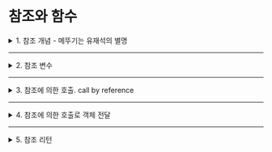 # 참조와 함수

<details>
<summary>1. 참조 개념 - 메뚜기는 유재석의 별명</summary>
<div markdown="1">       

* `참조 변수(reference variable)` 는 **이미 선언된 변수에 대한 별명(alias)** 을 뜻함
* 참조 변수를 선언하기 위해서는 `& 기호(참조자)` 를 사용함
</div>
</details>

___

<details>
<summary>2. 참조 변수</summary>
<div markdown="1">       

#### 참조 변수 선언
* `참조 변수` : 이미 선언된 변수(원본 변수)에 대한 별명
  * `참조자(&)` 를 이용하여 선언하며, 선언 시 반드시 **원본 변수로 초기화**하여야 함
  * 참조 변수를 선언하는 예시 코드
```C++
int n=2;
int &refn = n;  //참조 변수 refn 선언. refn은 n에 대한 별명, refn과 n은 동일한 변수

Circle circle;
Circle &refc = circle;  //참조 변수 refc 선언. refc는 circle에 대한 별명, 
                        //refc와 circle은 동일한 변수
```
  * refn은 이미 선언된 변수 n에 대한 별명, refc는 circle 객체에 대한 별명
  * refn, refc는 따로 변수 공간을 가지지 않고, 각각 n과 circle을 공유함
  * 참조 변수가 선언되면 **참조 변수 이름만 생성**되며, 별도의 공간이 할당되지 않음
  * 대신, 참조 변수는 초기화로 지정된 **원본 변수의 공간을 공유함**

#### 참조 변수 사용
* 사용 방법은 보통 변수와 동일, 참조 변수에 대한 사용은 **원본 변수의 사용**임!
* 예시
  > refn = 3;
  > 
  > n = 5;  //n=5, refn=5가 됨
  > 
  > refn++; //n=6, refn=6이 됨
* 참조 변수는 포인터가 아니므로, 다음처럼 사용해서는 안됨
  > refc→setRadius(30);  //컴파일 오류, refc.setRadius(30)으로 해야 함
* 참조 변수에 대한 포인터 만드는 법
  > int *p = &refn;  //p는 refn의 주소를 가짐. p는 n의 주소
  >  
  > *p = 20;  //n=20, refn=20
  
#### 참조 변수 선언 시 주의사항
* 초기화가 없다면 컴파일 오류가 발생한다.
  > int n=2;
  >  
  > int &refn2;  //컴파일 오류. refn2가 어떤 변수에 대한 참조인지 초기화되지 않음

* 참조자 &의 위치에 무관하다.
  > int &refn = n;
  >
  > int & refn = n;
  >
  > int& refn = n;
  
* 참조자 &의 사용에 유의해야 한다.
  > & int refn = n;  //컴파일 오류
  >
  > int refn & = n;  //컴파일 오류
  
* 참조 변수의 배열을 만들 수 없다.
  > char &n[10];  //컴파일 오류. 참조의 배열을 만들 수 없다.
  
* 참조 변수에 대한 참조 선언이 가능하다.
  > int &r = refn;  //참조 변수 refn에 대한 참조 변수 r 선언 가능
  
* r과 refn 모두 n의 공간을 공유하며 구분 없이 사용 가능함

#### 예시 코드
* 기본 타입 변수에 대한 참조
```C++
#include <iostream>
using namespace std;

int main() {
  cout << "i" << '\t' << "n" << '\t' << "refn" << endl;
  int i = 1;
  int n = 2;
  int &refn = n;  //참조 변수 refn 선언. refn은 n에 대한 별명
  n = 4;
  refn++;  //refn=5, n=5
  cout << i << '\t' << n << '\t' << refn << endl;

  refn = i;  //refn=1, n=1
  refn++;  //refn=2, n=2
  cout << i << '\t' << n << '\t' << refn << endl;

  int *p = &refn;  //p는 refn의 주소를 가짐. p는 n의 주소
  *p = 20; //refn=20, n=20
  cout << i << '\t' << n << '\t' << refn << endl;
}

<실행 결과>
i   n    refn
i   5    5
i   2    2
i   20   20
```
* 객체에 대한 참조
```C++
#include <iostream>
using namespace std;

class Circle{
  int radius;
public:
  Circle() { radius = 1; }
  Circle(int radius) { this->radius = radius; }
  void setRadius(int radius) { this->radius = radius; }
  double getArea() { return 3.14*radius*radius; }
};

int main() {
  Circle circle;
  Circle &refc = circle;
  refc.setRadius(10);
  cout << refc.getArea() << " " << circle.getArea(); //두 호출은 동일 객체에 대한 호출
}

<실행 결과>
314 314
```
</div>
</details>

___

<details>
<summary>3. 참조에 의한 호출. call by reference</summary>
<div markdown="1">       

#### 참조에 의한 호출이란?
* 함수의 매개 변수를 참조 타입으로 선언하여 매개 변수가 함수를 호출하는 쪽의 **실인자를 참조**하여 **실인자와 공간을 공유**하도록 하는 인자 전달 방식
* 참조 타입으로 선언된 함수의 매개 변수를 `참조 매개 변수(reference parameter)` 라고 부름
* 예시 코드
```C++
#include <iostream>
using namespace std;

void swap(int &a, int &b) { //참조 매개 변수 a, b
  int tmp;

  tmp = a;
  a = b;     //참조 매개변수를 보통 변수처럼 사용
  b = tmp;
}

int main() {
  int m=2, n=9;
  swap(m, n);
  cout << m << ' ' << n;
}

<실행 결과>
9 2
```
  * swap() 함수가 호출되면, 참조 매개 변수 a,b는 실인자 m,n을 참조하도록 초기화 되며, 함수 내에서는 보통 변수처럼 사용함
  * 변수 m,n은 main() 스택에 생성되지만, 참조 매개 변수 a,b는 이름만 존재하며 swap()의 스택에 공간을 할당받지 않음

#### 참조 매개 변수가 필요한 사례(참조 매개 변수로 평균 리턴하기)
```C++
#include <iostream>
using namespace std;

bool average(int a[], int size, int& avg) {
  if(size <= 0)
    return false;
  int sum = 0;
  for(int i=0; i<size; i++)
    sum += a[i];
  avg = sum/size;  //참조 매개 변수 avg에 평균값 전달
  return true; 
}

int main() {
  int x[] = {0,1,2,3,4,5};
  int avg;
  if(average(x, 6, avg)) cout << "평균은 " << avg << endl;
  else cout << "매개 변수 오류" << endl;

  if(average(x, -2, avg)) cout << "평균은 " << avg << endl;
  else cout << "매개 변수 오류 " << endl;
}

<실행 결과>
평균은 2
매개 변수 오류
```

#### 참조에 의한 호출의 장점
* 간단히 변수를 넘겨주기만 하면 되고,
* 함수 내에서도 참조 매개 변수를 보통 변수처럼 사용하기 때문에 작성하기 쉽고 보기 좋은 코드가 됨
</div>
</details>

___

<details>
<summary>4. 참조에 의한 호출로 객체 전달</summary>
<div markdown="1">       

#### 값에 의한 호출과 참조에 의한 호출 비교
* 값에 의한 호출로 객체를 매개 변수에 전달할 시 유의 사항
  * 함수 내에서 매개 변수 객체를 변경하여도, **원본 객체를 변경시키지 않음**
  * 매개 변수 객체의 **생성자가 실행되지 않고 소멸자만 실행**되는 비대칭 구조로 작동함
* 참조에 의한 호출로 매개 변수에 전달할 시 유의 사항
  * 참조 매개 변수로 이루어진 모든 연산은 **원본 객체에 대한 연산이 됨**
  * 참조 매개 변수는 이름만 생성되므로, **생성자와 소멸자는 아예 실행되지 않음**

#### 예시 코드
* 참조에 의한 호출로 Circle 객체의 참조 전달 예시 코드
```C++
#include <iostream>
using namespace std;

class Circle {
private:
  int radius;
public:
  Circle();
  Circle(int r);
  ~Circle();
  double getArea() { return 3.14*radius*radius; }
  int getRadius() { return radius; }
  void SetRadius(int radius) { this->radius = radius; }
};

Circle::Circle() {
  radius = 1;
  cout << "생성자 실행 radius = " << radius << endl;
}

Circle::Circle(int radius) {
  this->radius = radius;
  cout << "생성자 실행 raidus = " << radius << endl;
}

Circle::~Circle() {
  cout << "소멸자 실행 radius = " << radius << endl;
}

void increase(Circle &c) { //c는 참조 매개 변수
  int r = c.gerRadius();
  c.setRadius(r+1);  //c가 참조하는 원본 객체의 반지름 1 증가
}

int main() {
  Circle waffle(30);
  increase(waffle);
  cout << waffle.getRadius() << endl;
}

<실행 결과>
생성자 실행 radius = 30 //waffle 객체 생성
31
소멸자 실행 radius = 31 //waffle 객체 소멸
```
* 참조 매개 변수를 가진 함수 만들기 연습 코드
```c++
#include <iostream>
using namespace std;

class Circle {
  int radius;
public:
  Circle() { radius = 1; }
  Circle(int radius) { this->radius = radius; }
  void setRadius(int radius) { this->radius = radius; }
  double getArea() { return 3.14*radius*radius; }
};

void readRadius(Circle &c) {
  int r;
  cout << "정수 값으로 반지름을 입력하세요>>";
  cin >> r; //반지름 값 입력
  c.setRadius(r); //반지름 설정
}

int main() {
  Circle donut;
  readRadius(donut);
  cout << "donut의 면적 = " << donut.getArea() << endl;
}

<실행 결과>
정수 값으로 반지름을 입력하세요>>3
donut의 면적 = 28.26

```
</div>
</details>

___

<details>
<summary>5. 참조 리턴</summary>
<div markdown="1">       

* C++에서는 함수가 참조를 리턴할 수 있음
  * `참조 리턴`이란 변수 등과 같이 현존하는 공간에 대한 참조의 리턴을 말함
* 값을 리턴하는 함수 get()과 참조를 리턴하는 함수 find() 비교
```C++
<문자 값을 리턴하는 get()>
char c = 'a';

char get() {  //char 값 리턴
  return c;   //변수 c의 값 리턴
}

char a = get(); //a = 'a'가 됨

get() = 'b'; //컴파일 오류


<char 타입의 참조를 리턴하는 find()>
char c = 'a';

char& find() { //char 타입의 공간에 대한 참조 리턴
  return c;    //변수 c에 대한 참조 리턴
}

char a = find();  //a = 'a'가 됨

char &ref = find();  //ref는 c에 대한 참조
ref = 'M'; //c='M'

find() = 'b'; //c = 'b'가 됨
```
* 참조 리턴 예시 코드
```C++
#include <iostream>
using namespace std;

//배열 5의 index 원소 공간에 대한 참조를 리턴하는 함수
char& find(char s[], int index) {
  return s[index]; //s[index] 공간의 참조 리턴
}

int main() {
  char name[] = "Mike";
  cout << name << endl;

  find(name, 0) = 'S'; //name[0] = 'S'로 변경, find()가 리턴한 위치에 문자 'S' 저장
  cout << name << endl;

  char& ref = find(name, 2); //ref는 name[2]에 대한 참조
  ref = 't'; //name = "Site"
  cout << name << endl;
}

<실행 결과>
Mike
Sike
Site
```
</div>
</details>
